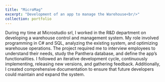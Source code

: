 ```yaml
---
title: "MicroMag"
excerpt: "Development of an app to manage the Warehouse<br/>"
collection: portfolio
---
```


During my time at Microstudio srl, I worked in the R&D department on developing a warehouse control and management system. My role involved programming in C# and SQL, analyzing the existing system, and optimizing warehouse operations. The project required me to interview employees to understand their needs, study the Panthera database, and define the app’s functionalities. I followed an iterative development cycle, continuously implementing, releasing new versions, and gathering feedback. Additionally, I created comprehensive documentation to ensure that future developers could maintain and expand the system.